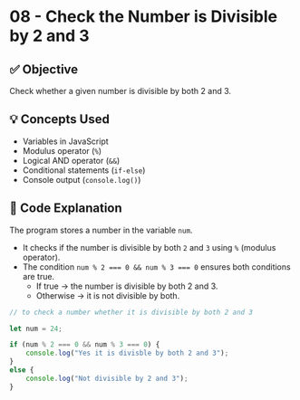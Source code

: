 # 08 - Check the Number is Divisible by 2 and 3  

## ✅ Objective  
Check whether a given number is divisible by both 2 and 3.  

## 💡 Concepts Used  
- Variables in JavaScript  
- Modulus operator (`%`)  
- Logical AND operator (`&&`)  
- Conditional statements (`if-else`)  
- Console output (`console.log()`)  

## 📘 Code Explanation  
The program stores a number in the variable `num`.  
- It checks if the number is divisible by both `2` and `3` using `%` (modulus operator).  
- The condition `num % 2 === 0 && num % 3 === 0` ensures both conditions are true.  
  - If true → the number is divisible by both 2 and 3.  
  - Otherwise → it is not divisible by both.  

```javascript
// to check a number whether it is divisible by both 2 and 3

let num = 24;

if (num % 2 === 0 && num % 3 === 0) {
    console.log("Yes it is divisble by both 2 and 3");
}
else {
    console.log("Not divisible by 2 and 3");
}
